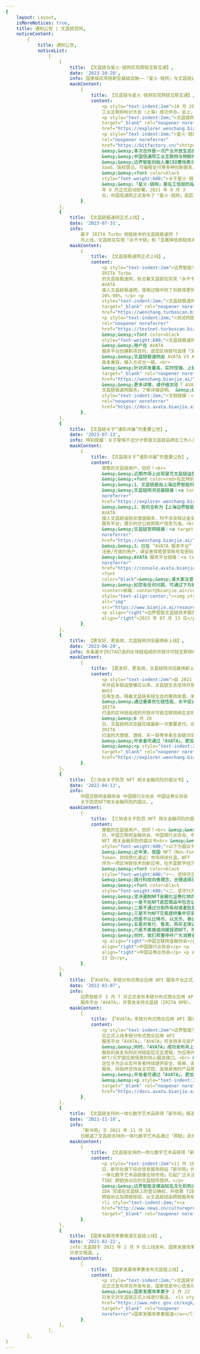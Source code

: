 ```yaml
---
{
    layout: Layout,
    isMoreNotices: true,
    title: 通知公告 | 文昌链官网,
    noticeContent:
        {
            title: 通知公告,
            noticeList:
                [
                    {
                        title: 【文昌链与星火·链网实现跨链互联互通】,
                        date: '2023-10-20',
                        info: 国家级区块链新型基础设施——「星火·链网」与文昌链达成合作，正式启动跨链互联互通。,
                        maskContent:
                            {
                                title: 【文昌链与星火·链网实现跨链互联互通】,
                                content:
                                    <p style="text-indent:2em">10 月 20 日，2023
                                    工业互联网标识大会（上海）成功举办。会上，由工信部指导、中国信通院牵头建设的国家级区块链新型基础设施——「星火·链网」与文昌链达成合作，正式启动跨链互联互通。</p>
                                    <p style="text-indent:2em;">文昌链网浏览器链接：<a
                                    target="_blank" rel="noopener noreferrer"
                                    href="https://explorer.wenchang.bianjie.ai/">https://explorer.wenchang.bianjie.ai/</a></p>
                                    <p style="text-indent:2em;">星火·链网链接：<a target="_blank"
                                    rel="noopener noreferrer"
                                    href="https://bitfactory.cn/">https://bitfactory.cn/</a></p>
                                    &emsp;&emsp;本次合作是一次产业开放生态的强强联合。接下来，「星火·链网」与文昌链将加强在数字原生资产，数据要素流通领域的合作，双方全面互联互通，实现数据流通到价值流通的转变，构建数据要素流通基础设施。<br>
                                    &emsp;&emsp;中国信通院工业互联网与物联网研究所副所长罗松表示：数据是数字经济的关键要素，跨链技术将打破不同链间互相隔离、数据难以共享的壁垒，进一步支撑覆盖全国范围的数据要素基础网络形成，「星火·链网」希望用「铺路搭桥」的方式促进产业生态繁荣，推动全国一体化、互联互通的数据要素市场构建，促进数据融合应用。<br>
                                    &emsp;&emsp;边界智能创始人兼CEO曹恒表示：很高兴文昌链与「星火·链网」正式启动互联互通，期待未来双方能够优势互补、合作共赢，共同打造面向分布式应用生态的数据和资产合规可信跨链服务，并结合文昌链上已有的智能合约
                                    SaaS、版权登记、可编程支付等多种创新服务，携手推进分布式商业模式的创新探索。未来，双方将进一步完善安全可信合规的数据流通网络，推进以区块链为核心的数据治理和数据资产跨平台流通技术体系，实现数据流通到价值流通的转变，构建元宇宙信任基础设施。<br>
                                    &emsp;&emsp;<font color=black
                                    style="font-weight:600;">关于星火·链网：</font><br>
                                    &emsp;&emsp;「星火·链网」是在工信部的指导与支持下，由中国信通院牵头建设的国家级区块链新型基础设施。是为持续推进产业数字化转型，推动数字资产价值化，利用区块链自主创新能力而谋划布局面向数字经济的「新型基础设施」。「星火·链网」以代表产业数字化转型的工业互联网为主要应用场景，以网络标识这一数字化关键资源为突破口，推动区块链的应用发展，实现新基建的引擎作用。「星火·链网」建设策略及治理模式开放，定位于面向全球服务的国家级区块链新型基础设施，2020
                                    年 8 月正式启动部署。2021 年 8 月 3
                                    日，中国信通院正式发布了「星火·链网」底层区块链系统（BIF-Core），标志「星火·链网」主链正式启动运行并开始向全球进行服务。<br>,
                            },
                    },
                    {
                        title: 【文昌链极速网正式上线】,
                        date: '2023-07-31',
                        info:
                            基于 IRITA Turbo 侧链技术的文昌链极速网 7
                            月上线，文昌链在实现「永不卡链」和「显著降低用链成本」的目标上再次取得重大进展,
                        maskContent:
                            {
                                title: 【文昌链极速网正式上线】,
                                content:
                                    <p style="text-indent:2em">边界智能于2023年7月正式正式发布基于
                                    IRITA Turbo
                                    的文昌链极速网，标志着文昌链在实现「永不卡链」和「显著降低用链成本」的目标上再次取得新的重大进展！区块链应用开发者可以通过多链/跨链分布式应用服务平台
                                    AVATA
                                    接入文昌链极速网，使用过程中除了将获得更快的上链体验，用链成本更可大幅降低
                                    20%-90%。</p> <p
                                    style="text-indent:2em;">文昌链极速网浏览器链接：<a
                                    target="_blank" rel="noopener noreferrer"
                                    href="https://wenchang.turboscan.bianjie.ai">https://wenchang.turboscan.bianjie.ai</a></p>
                                    <p style="text-indent:2em;">测试网链接：<a target="_blank"
                                    rel="noopener noreferrer"
                                    href="https://testnet.turboscan.bianjie.ai">https://testnet.turboscan.bianjie.ai</a></p>
                                    &emsp;&emsp;<font color=black
                                    style="font-weight:600;">文昌链极速网接入方式：</font><br>
                                    &emsp;&emsp;用户在 AVATA
                                    服务平台创建新项目时，底层区块链可选择「文昌链极速网」选项。<br>
                                    &emsp;&emsp;文昌链极速网由 AVATA V3 API 提供支持，与之前的 API
                                    版本兼容，接入方式也一致。<br>
                                    &emsp;&emsp;针对并发量高、实时性强、上链数量巨大的应用推出专属极速网，上链费用根据所采购的套餐按月封顶，比常规上链费用可降低达90%。感兴趣的应用方请通过文昌链官网（<a
                                    target="_blank" rel="noopener noreferrer"
                                    href="https://wenchang.bianjie.ai/">https://wenchang.bianjie.ai/</a>）联系我们咨询专属极速网方案。<br>
                                    &emsp;&emsp;更多详情，请仔细浏览「 AVATA 帮助文档 -
                                    文昌链极速网服务」了解详细说明。 &emsp;&emsp;<p
                                    style="text-indent:2em;">文档链接：<a target="_blank"
                                    rel="noopener noreferrer"
                                    href="https://docs.avata.bianjie.ai/doc-2788320/">https://docs.avata.bianjie.ai/doc-2788320/</a></p>,
                            },
                    },
                    {
                        title: 【文昌链关于“谨防诈骗”的重要公告】,
                        date: '2023-07-13',
                        info: 特别提醒：关于警惕不法分子假冒文昌链品牌及工作人员，进行非法诈骗的重要公告。,
                        maskContent:
                            {
                                title: 【文昌链关于“谨防诈骗”的重要公告】,
                                content:
                                    尊敬的文昌链用户，您好！<br>
                                    &emsp;&emsp;近期市场上出现冒充文昌链运营方，诱导用户注册和使用文昌链服务的现象。<br>
                                    &emsp;&emsp;<font color=red>在此特别提醒：</font><br>
                                    &emsp;&emsp;1、文昌链是由上海边界智能科技有限公司自主研发并独立运营的开放联盟链，与其他企业无任何授权经营、区域代理、品牌许可等特定联系。我公司对其他自行开发、改造或销售的产品的权属、合规、技术支持及售后服务等均不负任何保证责任，并保留对相关侵权行为追究法律责任的权利。在此，提醒广大用户在使用及购买有关产品的过程中谨慎识别。<br>
                                    &emsp;&emsp;文昌链网浏览器链接：<a target="_blank" rel="noopener
                                    noreferrer"
                                    href="https://explorer.wenchang.bianjie.ai/">https://explorer.wenchang.bianjie.ai/</a><br>
                                    &emsp;&emsp;2、我司全称为【上海边界智能科技有限公司】，公司业务往来统一使用对公账户，不使用任何私人账户。通过
                                    AVATA
                                    接入文昌链或购买增值服务，均不涉及保证金支付。请通过文昌链官网公开文档获取相关介绍，充值转账时以「AVATA
                                    服务平台」展示的对公收款账户信息为准。<br>
                                    &emsp;&emsp;文昌链官网链接：<a target="_blank" rel="noopener
                                    noreferrer"
                                    href="https://wenchang.bianjie.ai/">https://wenchang.bianjie.ai/</a><br>
                                    &emsp;&emsp;3、已在 “AVATA 服务平台”
                                    注册/充值的用户，请妥善保管登录账号及密码，切勿轻易泄露给他人。<br>
                                    &emsp;&emsp;AVATA 服务平台链接：<a target="_blank" rel="noopener
                                    noreferrer"
                                    href="https://console.avata.bianjie.ai/">https://console.avata.bianjie.ai/</a><br>
                                    <font
                                    color="black">&emsp;&emsp;请大家注意谨防网络诈骗，保护自身财产的安全。对于假冒文昌链品牌和产品以及本公司、本公司工作人员进行诈骗或其他非法活动的单位或个人，本公司将依法追究其法律责任。</font><br>
                                    &emsp;&emsp;如您有任何问题，可通过下方邮箱或添加技术小助手微信与我们联系。<br>
                                    <center>邮箱：contact@bianjie.ai</center> <p
                                    style="text-align:center;"><img style="max-width:140px;"
                                    alt="img"
                                    src="https://www.bianjie.ai/resources/WenChangChain/wenchang-HOME-image/Notices/wccsupport.png"/></p>
                                    <p align="right">边界智能文昌链技术服务团队</p> <p
                                    align="right">2023 年 07 月 13 日</p>,
                            },
                    },
                    {
                        title: 【更友好、更高效，文昌链网浏览器焕新上线】,
                        date: '2023-06-29',
                        info: 多条基于IRITA打造的区块链组成的开放许可链互联网络生态形成了文昌链网，其官方门户——文昌链网浏览器也焕新上线。,
                        maskContent:
                            {
                                title: 【更友好、更高效，文昌链网浏览器焕新上线】,
                                content:
                                    <p style="text-indent:2em">自 2021 年正式上线、2022
                                    年开启多链运营模式以来，文昌链生态坚持开放合规发展的原则，专注于支持打造高效合作及公平有序的
                                    Web3
                                    应用生态。随着文昌链多链生态的蓬勃发展，单日交易量屡创新高，边界智能不断推进文昌链多链生态的优化更新，持续高效地支持广大开放许可链用户日益增长的用链需求，进一步提升文昌链整体服务能力。<p>
                                    &emsp;&emsp;通过垂直优化链性能、水平促进多链互联互通等工作，多条基于
                                    IRITA
                                    打造的区块链组成的开放许可链互联网络生态形成了文昌链网，其官方门户——文昌链网浏览器也于近日正式更新上线。区块链浏览器是区块链这一信任机器的链上数据可视化窗口，是每一个链用户访问区块链可信账本时必不可少的工具。文昌链网浏览器提供了及时、便捷的链上信息入口，可以帮助用户快速、准确地获取所需要的信息，包括区块链网络的运行情况、DID、智能合约等服务及相应链账户地址的数字资产、交易区块等信息；并提供多链查询入口，可以帮助用户指定链查询具体的地址、交易哈希和区块高度。<br>
                                    &emsp;&emsp;6 月 28
                                    日，文昌链网浏览器完成最新一次重要迭代。优化后的文昌链网浏览器除了支持文昌链的多个平行链（天和、天舟及神舟）的浏览器入口，还链通了基于
                                    IRITA
                                    打造的大唐链、酒链、天一链等多条生态链浏览器，商业化应用场景更加丰富，呈现了繁荣多元的文昌链多链生态。新版文昌链网浏览器支持图表视图和数据视图两种数据展现模式。其中，新增的图表视图通过对数据的可视化展现，清晰地显示了各个平行链最近一个月内的交易趋势和每日交易数据，能够让用户在浏览时轻松获取最真实、最详尽的数据，为用户提供了直观的数据解读工具和功能，帮助用户更好地理解和利用数据，极大地提升了用户体验。同时围绕图表还提供了数据详情的钻取入口，允许用户围绕相应的平行链进行进一步围绕资产及交易详情信息的获取。<br>
                                    &emsp;&emsp;开发者可通过「AVATA」，更加自由且开放地与底层区块链系统进行交互，一键式对接，将更多精力用于关注自身业务需求的实现，而无需过多关注区块链底层系统的运行逻辑与交互规则。
                                    &emsp;&emsp;<p style="text-indent:2em;">文昌链网浏览器：<a
                                    target="_blank" rel="noopener noreferrer"
                                    href="https://explorer.wenchang.bianjie.ai/">https://explorer.wenchang.bianjie.ai/</a></p>,
                            },
                    },
                    {
                        title: 【三协会关于防范 NFT 相关金融风险的倡议书】,
                        date: '2022-04-13',
                        info:
                            中国互联网金融协会 中国银行业协会 中国证券业协会
                            关于防范NFT相关金融风险的倡议。,
                        maskContent:
                            {
                                title: 【三协会关于防范 NFT 相关金融风险的倡议书】,
                                content:
                                    尊敬的文昌链用户，您好！<br> &emsp;&emsp;2022 年 04 月 13
                                    日，中国互联网金融协会、中国银行业协会、中国证券业协会联合发布了关于防范
                                    NFT 相关金融风险的倡议书<br> &emsp;&emsp;<font color=black
                                    style="font-weight:600;">以下为倡议书原文：</font><br>
                                    &emsp;&emsp;近年来，我国 NFT（Non-Fungible
                                    Token，非同质化通证）市场持续升温。NFT
                                    作为一项区块链技术创新应用，在丰富数字经济模式、促进文创产业发展等方面显现出一定的潜在价值，但同时也存在炒作、洗钱、非法金融活动等风险隐患。为防范金融风险、保护消费者合法权益、维护行业健康生态，中国互联网金融协会、中国银行业协会、中国证券业协会联合呼吁会员单位共同发起以下倡议:<br>
                                    &emsp;&emsp;<font color=black
                                    style="font-weight:600;">一、坚持守正创新，赋能实体经济</font><br>
                                    &emsp;&emsp;践行科技向善理念，合理选择应用场景，规范应用区块链技术，发挥NFT在推动产业数字化、数字产业化方面的正面作用。确保NFT产品的价值有充分支撑，引导消费者理性消费，防止价格虚高背离基本的价值规律。保护底层商品的知识产权，支持正版数字文创作品。真实、准确、完整披露NFT产品信息，保障消费者的知情权、选择权、公平交易权。<br>
                                    &emsp;&emsp;<font color=black
                                    style="font-weight:600;">二、坚守行为底线，防范金融风险</font><br>
                                    &emsp;&emsp;坚决遏制NFT金融化证券化倾向，从严防范非法金融活动风险，自觉遵守以下行为规范。<br>
                                    &emsp;&emsp;一是不在NFT底层商品中包含证券、保险、信贷、贵金属等金融资产，变相发行交易金融产品。<br>
                                    &emsp;&emsp;二是不通过分割所有权或者批量创设等方式削弱NFT非同质化特征，变相开展代币发行融资（ICO）。<br>
                                    &emsp;&emsp;三是不为NFT交易提供集中交易（集中竞价、电子撮合、匿名交易、做市商等）、持续挂牌交易、标准化合约交易等服务，变相违规设立交易场所。<br>
                                    &emsp;&emsp;四是不以比特币、以太币、泰达币等虚拟货币作为NFT发行交易的计价和结算工具。<br>
                                    &emsp;&emsp;五是对发行、售卖、购买主体进行实名认证，妥善保存客户身份资料和发行交易记录，积极配合反洗钱工作。<br>
                                    &emsp;&emsp;六是不直接或间接投资NFT，不为投资NFT提供融资支持。<br>
                                    &emsp;&emsp;同时，我们郑重呼吁广大消费者树立正确的消费理念，增强自我保护意识，自觉抵制NFT投机炒作行为，警惕和远离NFT相关非法金融活动，切实维护自身财产安全。如发现相关违法违规活动，应及时向有关部门举报。<br><br>
                                    <p align="right">中国互联网金融协会</p> <p
                                    align="right">中国银行业协会</p> <p
                                    align="right">中国证券业协会</p> <p align="right">2022 年 04 月
                                    13 日</p>,
                            },
                    },
                    {
                        title: 【「AVATA」多链分布式商业应用 API 服务平台正式上线！】,
                        date: '2022-03-07',
                        info:
                            边界智能于 3 月 7 日正式发布多链分布式商业应用 API
                            服务平台「AVATA」，并首发支持文昌链（IRITA OPB）。,
                        maskContent:
                            {
                                title: 【「AVATA」多链分布式商业应用 API 服务平台正式上线！】,
                                content:
                                    <p style="text-indent:2em">边界智能于 3 月 7
                                    日正式上线多链分布式商业应用 API
                                    服务平台「AVATA」。「AVATA」可支持多元资产数字化、链上链下可信交互，为复杂异构系统跨链协作提供一键式对接，助力企业简便快捷地构建应用，将更多精力专注于业务创新与推广。</p>
                                    &emsp;&emsp;同时，「AVATA」成功发布并上线对接文昌链，通过 API
                                    服务封装复杂的区块链底层交互逻辑，为应用开发者开放了首批支持
                                    NFT/元宇宙应用场景的核心服务接口。<br> &emsp;&emsp;AVATA
                                    定位于为企业及开发者持续提供安全、简单、高效、鲁棒的区块链 API
                                    服务，将始终坚持自主可控、高效易用的产品理念，不断迭代推出多链和跨链支持能力，助力生态伙伴在分布式商业应用领域持续创造价值。<br>
                                    &emsp;&emsp;开发者可通过「AVATA」，更加自由且开放地与底层区块链系统进行交互，一键式对接，将更多精力用于关注自身业务需求的实现，而无需过多关注区块链底层系统的运行逻辑与交互规则。
                                    &emsp;&emsp;<p style="text-indent:2em;">「AVATA」开发者文档：<a
                                    target="_blank" rel="noopener noreferrer"
                                    href="https://docs.avata.bianjie.ai/">https://docs.avata.bianjie.ai/</a></p>,
                            },
                    },
                    {
                        title: 【文昌链支持的一体化数字艺术品获得「新华网」报道】,
                        date: '2021-11-18',
                        info:
                            「新华网」于 2021 年 11 月 18
                            日报道了文昌链支持的一体化数字艺术品通过「跨链」走向全球市场。,
                        maskContent:
                            {
                                title: 【文昌链支持的一体化数字艺术品获得「新华网」报道】,
                                content:
                                    <p style="text-indent:2em">11 月 18
                                    日，新华社旗下综合信息服务网站「新华网」的报道「看见东方艺术，聆听中国声音
                                    一体化数字艺术品链接全球市场」引起广泛关注，报道中的跨链技术由集成
                                    TIBC 跨链协议后的文昌链所提供。</p>
                                    &emsp;&emsp;边界智能支撑由知名文化机构出品的中国优秀大师水墨画复制品
                                    IDA 完成在文昌链上的登记确权，并依靠 TIBC
                                    跨链协议及跨链枢纽，从文昌链经由跨链服务枢纽与全球市场链接，实现其在全球异构区块链网络间的可信「跨链」流转，从实物流通升级为「可信数字贸易」，以区块链技术的力量，推动中国传统文化的国际化传播和优质文化艺术品的全球可信贸易。
                                    <li style="text-indent:2em;"><a
                                    href="http://www.news.cn/culturepro/20211118/aee9804417884a6a9ab2354aac86d3f6/c.html"
                                    target="_blank" rel="noopener noreferrer">新华网报道</a></li>,
                            },
                    },
                    {
                        title: 【国家发展改革委报道文昌链上线】,
                        date: '2021-02-22',
                        info:文昌链于 2021 年 2 月 9 日上线发布，国家发展改革委于 2 月 22
                        日发文报道。,
                        maskContent:
                            {
                                title: 【国家发展改革委发布文昌链上线】,
                                content:
                                    <p style="text-indent:2em;">文昌链于 2021 年 2 月 9
                                    日正式发布并召开发布会，国家信息中心信息化和产业发展部主任、区块链服务网络发展联盟理事长单志广，文昌市科工信局局长周经若出席发布会。</p>
                                    &emsp;&emsp;国家发展改革委于 2 月 22
                                    日发文对文昌链正式上线进行报道。 <li style="text-indent:2em;"><a
                                    href="https://www.ndrc.gov.cn/xxgk/jd/wsdwhfz/202102/t20210222_1267537.html?code=&state=123"
                                    target="_blank" rel="noopener
                                    noreferrer">国家发展改革委报道</a></li>,
                            },
                    },
                ],
        },
}
---
```

